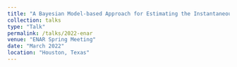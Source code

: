 ```yaml
---
title: "A Bayesian Model-based Approach for Estimating the Instantaneous Reproduction Number Using Case-Notification Data in the Presence of Reporting Variation and Serial Interval Uncertainty"
collection: talks
type: "Talk"
permalink: /talks/2022-enar
venue: "ENAR Spring Meeting"
date: "March 2022"
location: "Houston, Texas"
---
```


